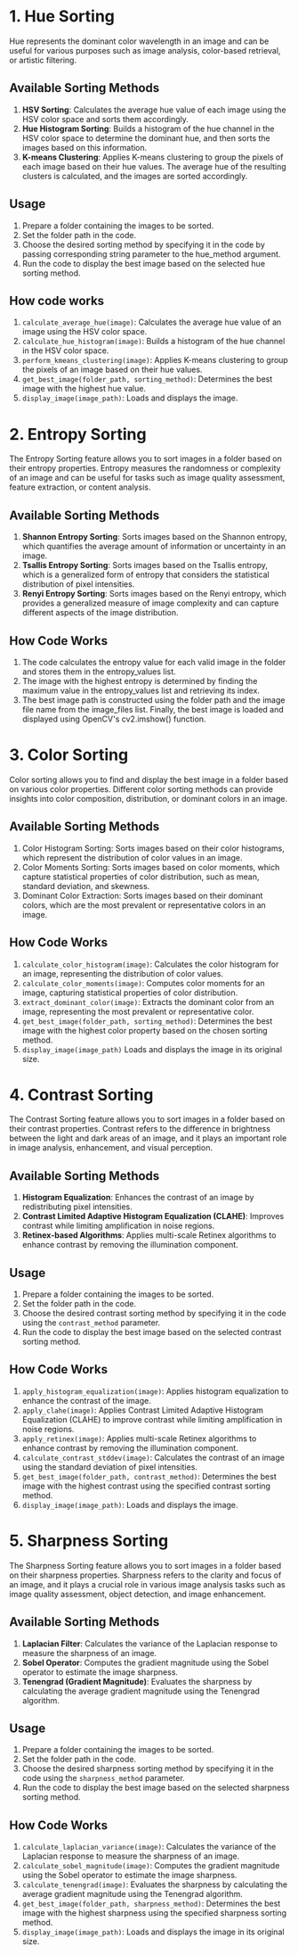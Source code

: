 # 1. Hue Sorting
Hue represents the dominant color wavelength in an image and can be useful for various purposes such as image analysis, color-based retrieval, or artistic filtering.

## Available Sorting Methods

1. **HSV Sorting**: Calculates the average hue value of each image using the HSV color space and sorts them accordingly.
2. **Hue Histogram Sorting**: Builds a histogram of the hue channel in the HSV color space to determine the dominant hue, and then sorts the images based on this information.
3. **K-means Clustering**: Applies K-means clustering to group the pixels of each image based on their hue values. The average hue of the resulting clusters is calculated, and the images are sorted accordingly.

## Usage

1. Prepare a folder containing the images to be sorted.
2. Set the folder path in the code.
3. Choose the desired sorting method by specifying it in the code by passing corresponding string parameter to the hue_method argument.
4. Run the code to display the best image based on the selected hue sorting method.

## How code works 
1. `calculate_average_hue(image)`: Calculates the average hue value of an image using the HSV color space.
2. `calculate_hue_histogram(image)`: Builds a histogram of the hue channel in the HSV color space.
3. `perform_kmeans_clustering(image)`: Applies K-means clustering to group the pixels of an image based on their hue values.
4. `get_best_image(folder_path, sorting_method)`: Determines the best image with the highest hue value.
5. `display_image(image_path)`: Loads and displays the image.


# 2. Entropy Sorting

The Entropy Sorting feature allows you to sort images in a folder based on their entropy properties. Entropy measures the randomness or complexity of an image and can be useful for tasks such as image quality assessment, feature extraction, or content analysis.

## Available Sorting Methods

1. **Shannon Entropy Sorting**: Sorts images based on the Shannon entropy, which quantifies the average amount of information or uncertainty in an image.
2. **Tsallis Entropy Sorting**: Sorts images based on the Tsallis entropy, which is a generalized form of entropy that considers the statistical distribution of pixel intensities.
3. **Renyi Entropy Sorting**: Sorts images based on the Renyi entropy, which provides a generalized measure of image complexity and can capture different aspects of the image distribution.

## How Code Works
1. The code calculates the entropy value for each valid image in the folder and stores them in the entropy_values list.
2. The image with the highest entropy is determined by finding the maximum value in the entropy_values list and retrieving its index.
3. The best image path is constructed using the folder path and the image file name from the image_files list.
Finally, the best image is loaded and displayed using OpenCV's cv2.imshow() function.


# 3. Color Sorting
Color sorting allows you to find and display the best image in a folder based on various color properties. Different color sorting methods can provide insights into color composition, distribution, or dominant colors in an image.

## Available Sorting Methods
1. Color Histogram Sorting: Sorts images based on their color histograms, which represent the distribution of color values in an image.
2. Color Moments Sorting: Sorts images based on color moments, which capture statistical properties of color distribution, such as mean, standard deviation, and skewness.
3. Dominant Color Extraction: Sorts images based on their dominant colors, which are the most prevalent or representative colors in an image.

## How Code Works
1. `calculate_color_histogram(image)`: Calculates the color histogram for an image, representing the distribution of color values.
2. `calculate_color_moments(image)`: Computes color moments for an image, capturing statistical properties of color distribution.
3. `extract_dominant_color(image)`: Extracts the dominant color from an image, representing the most prevalent or representative color.
4. `get_best_image(folder_path, sorting_method)`: Determines the best image with the highest color property based on the chosen sorting method.
5. `display_image(image_path)` Loads and displays the image in its original size.


# 4. Contrast Sorting

The Contrast Sorting feature allows you to sort images in a folder based on their contrast properties. Contrast refers to the difference in brightness between the light and dark areas of an image, and it plays an important role in image analysis, enhancement, and visual perception.

## Available Sorting Methods

1. **Histogram Equalization**: Enhances the contrast of an image by redistributing pixel intensities.
2. **Contrast Limited Adaptive Histogram Equalization (CLAHE)**: Improves contrast while limiting amplification in noise regions.
3. **Retinex-based Algorithms**: Applies multi-scale Retinex algorithms to enhance contrast by removing the illumination component.

## Usage

1. Prepare a folder containing the images to be sorted.
2. Set the folder path in the code.
3. Choose the desired contrast sorting method by specifying it in the code using the `contrast_method` parameter.
4. Run the code to display the best image based on the selected contrast sorting method.

## How Code Works

1. `apply_histogram_equalization(image)`: Applies histogram equalization to enhance the contrast of the image.
2. `apply_clahe(image)`: Applies Contrast Limited Adaptive Histogram Equalization (CLAHE) to improve contrast while limiting amplification in noise regions.
3. `apply_retinex(image)`: Applies multi-scale Retinex algorithms to enhance contrast by removing the illumination component.
4. `calculate_contrast_stddev(image)`: Calculates the contrast of an image using the standard deviation of pixel intensities.
5. `get_best_image(folder_path, contrast_method)`: Determines the best image with the highest contrast using the specified contrast sorting method.
6. `display_image(image_path)`: Loads and displays the image.


# 5. Sharpness Sorting

The Sharpness Sorting feature allows you to sort images in a folder based on their sharpness properties. Sharpness refers to the clarity and focus of an image, and it plays a crucial role in various image analysis tasks such as image quality assessment, object detection, and image enhancement.

## Available Sorting Methods

1. **Laplacian Filter**: Calculates the variance of the Laplacian response to measure the sharpness of an image.
2. **Sobel Operator**: Computes the gradient magnitude using the Sobel operator to estimate the image sharpness.
3. **Tenengrad (Gradient Magnitude)**: Evaluates the sharpness by calculating the average gradient magnitude using the Tenengrad algorithm.

## Usage

1. Prepare a folder containing the images to be sorted.
2. Set the folder path in the code.
3. Choose the desired sharpness sorting method by specifying it in the code using the `sharpness_method` parameter.
4. Run the code to display the best image based on the selected sharpness sorting method.

## How Code Works

1. `calculate_laplacian_variance(image)`: Calculates the variance of the Laplacian response to measure the sharpness of an image.
2. `calculate_sobel_magnitude(image)`: Computes the gradient magnitude using the Sobel operator to estimate the image sharpness.
3. `calculate_tenengrad(image)`: Evaluates the sharpness by calculating the average gradient magnitude using the Tenengrad algorithm.
4. `get_best_image(folder_path, sharpness_method)`: Determines the best image with the highest sharpness using the specified sharpness sorting method.
5. `display_image(image_path)`: Loads and displays the image in its original size.

